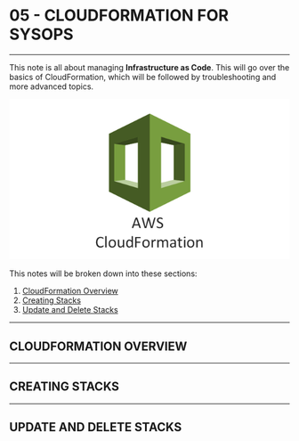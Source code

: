 <!-- 2021-02-03 07:51:29 -->

# 05 - CLOUDFORMATION FOR SYSOPS #
______________________________

This note is all about managing **Infrastructure as Code**. This will go over the basics of CloudFormation, which will be followed by troubleshooting and more advanced topics.

![](../Images/05-preview.png)

This notes will be broken down into these sections:

1.  [CloudFormation Overview](#cloudformation-overview)
2.  [Creating Stacks](#creating-stacks)
3.  [Update and Delete Stacks](#update-and-delete-stacks)

______________________________

## CLOUDFORMATION OVERVIEW ##


______________________________

## CREATING STACKS ##


______________________________

## UPDATE AND DELETE STACKS ##